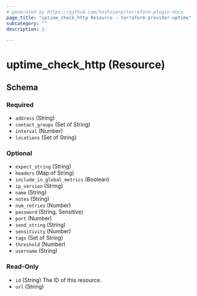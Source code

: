 ```yaml
---
# generated by https://github.com/hashicorp/terraform-plugin-docs
page_title: "uptime_check_http Resource - terraform-provider-uptime"
subcategory: ""
description: |-
  
---
```


# uptime_check_http (Resource)





<!-- schema generated by tfplugindocs -->
## Schema

### Required

- `address` (String)
- `contact_groups` (Set of String)
- `interval` (Number)
- `locations` (Set of String)

### Optional

- `expect_string` (String)
- `headers` (Map of String)
- `include_in_global_metrics` (Boolean)
- `ip_version` (String)
- `name` (String)
- `notes` (String)
- `num_retries` (Number)
- `password` (String, Sensitive)
- `port` (Number)
- `send_string` (String)
- `sensitivity` (Number)
- `tags` (Set of String)
- `threshold` (Number)
- `username` (String)

### Read-Only

- `id` (String) The ID of this resource.
- `url` (String)


